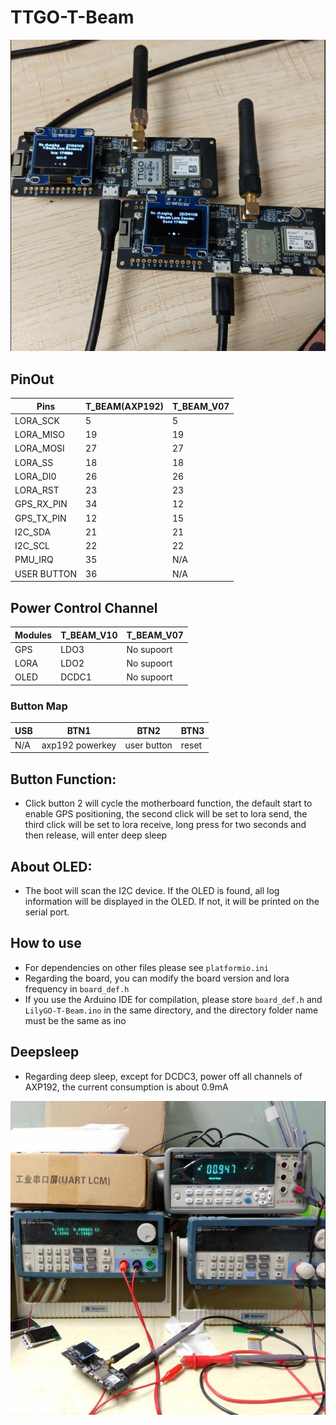 TTGO-T-Beam
=====================


![](image/product.jpg)


## PinOut
| Pins        | T_BEAM(AXP192) | T_BEAM_V07 |
| ----------- | -------------- | ---------- |
| LORA_SCK    | 5              | 5          |
| LORA_MISO   | 19             | 19         |
| LORA_MOSI   | 27             | 27         |
| LORA_SS     | 18             | 18         |
| LORA_DI0    | 26             | 26         |
| LORA_RST    | 23             | 23         |
| GPS_RX_PIN  | 34             | 12         |
| GPS_TX_PIN  | 12             | 15         |
| I2C_SDA     | 21             | 21         |
| I2C_SCL     | 22             | 22         |
| PMU_IRQ     | 35             | N/A        |
| USER BUTTON | 36             | N/A        |

## Power Control Channel
| Modules | T_BEAM_V10 | T_BEAM_V07 |
| ------- | ---------- | ---------- |
| GPS     | LDO3       | No supoort |
| LORA    | LDO2       | No supoort |
| OLED    | DCDC1      | No supoort |


### Button Map

| USB | BTN1            | BTN2        | BTN3  |
| --- | --------------- | ----------- | ----- |
| N/A | axp192 powerkey | user button | reset |


##  Button Function:
- Click button 2 will cycle the motherboard function, the default start to enable GPS positioning, the second click will be set to lora send, the third click will be set to lora receive, long press for two seconds and then release, will enter deep sleep

## About OLED:
- The boot will scan the I2C device. If the OLED is found, all log information will be displayed in the OLED. If not, it will be printed on the serial port.

## How to use
- For dependencies on other files please see `platformio.ini`
- Regarding the board, you can modify the board version and lora frequency in `board_def.h`
- If you use the Arduino IDE for compilation, please store `board_def.h` and `LilyGO-T-Beam.ino` in the same directory, and the directory folder name must be the same as ino

## Deepsleep
- Regarding deep sleep, except for DCDC3, power off all channels of AXP192, the current consumption is about 0.9mA

![](image/deepsleep.jpg)
